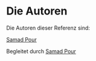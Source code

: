 # Die Autoren

Die Autoren dieser Referenz sind:

[Samad Pour](pour.md)

Begleitet durch [Samad Pour](pour.md)